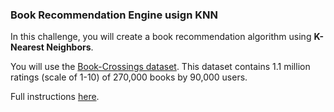 ### Book Recommendation Engine usign KNN

In this challenge, you will create a book recommendation algorithm using **K-Nearest Neighbors**.

You will use the [Book-Crossings dataset](http://www2.informatik.uni-freiburg.de/~cziegler/BX/). This dataset contains 1.1 million ratings (scale of 1-10) of 270,000 books by 90,000 users.

Full instructions [here](https://www.freecodecamp.org/learn/machine-learning-with-python/machine-learning-with-python-projects/book-recommendation-engine-using-knn).
